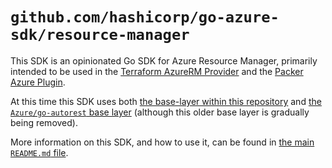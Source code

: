 # `github.com/hashicorp/go-azure-sdk/resource-manager`

This SDK is an opinionated Go SDK for Azure Resource Manager, primarily intended to be used in the [Terraform AzureRM Provider](https://github.com/hashicorp/terraform-provider-azurerm) and the [Packer Azure Plugin](https://github.com/hashicorp/packer-plugin-azure).

At this time this SDK uses both [the base-layer within this repository](../sdk) and [the `Azure/go-autorest` base layer](https://github.com/Azure/go-autorest) (although this older base layer is gradually being removed).

More information on this SDK, and how to use it, can be found in [the main `README.md` file](../README.md).
